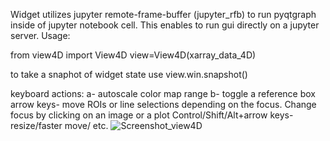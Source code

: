 Widget utilizes jupyter remote-frame-buffer (jupyter_rfb) to run pyqtgraph inside of jupyter notebook cell. This enables to run gui directly on a jupyter server. Usage:

from view4D import View4D
view=View4D(xarray_data_4D)

to take a snaphot of widget state use view.win.snapshot()

keyboard actions:
a- autoscale color map range
b- toggle a reference box
arrow keys- move ROIs or line selections depending on the focus. Change focus by clicking on an image or a plot
Control/Shift/Alt+arrow keys- resize/faster move/ etc.
![Screenshot_view4D](https://github.com/user-attachments/assets/b5424b06-8901-442e-9d84-09a6abafaffb)
